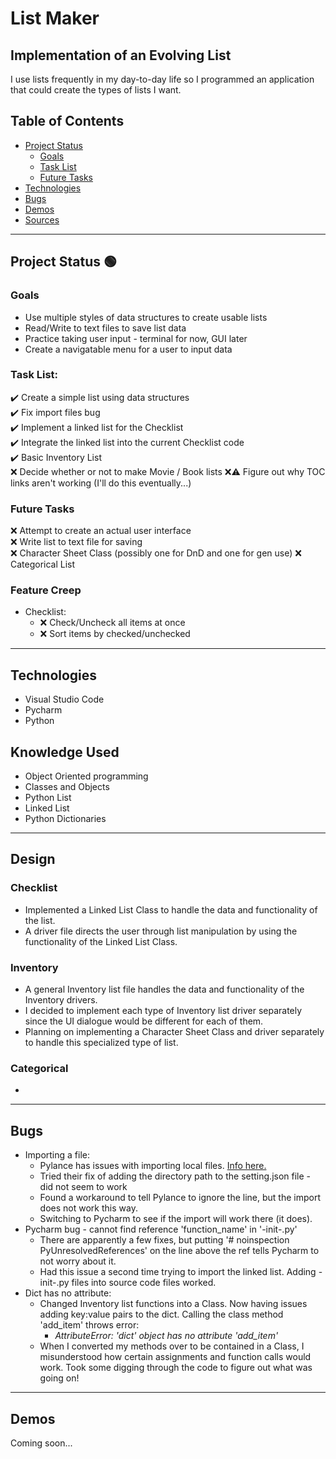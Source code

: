 # List Maker
## Implementation of an Evolving List

I use lists frequently in my day-to-day life so I programmed an application that could create the types of lists I want.

## Table of Contents
- [Project Status](#project-status)
   - [Goals](#goals)
   - [Task List](#task-list)
   - [Future Tasks](#future-tasks)
- [Technologies](#technologies)
- [Bugs](#bugs)
- [Demos](#demos)
- [Sources](#sources)

---
## Project Status :green_circle:
### Goals
- Use multiple styles of data structures to create usable lists
- Read/Write to text files to save list data
- Practice taking user input - terminal for now, GUI later
- Create a navigatable menu for a user to input data

### Task List:
:heavy_check_mark: Create a simple list using data structures   
:heavy_check_mark: Fix import files bug  
:heavy_check_mark: Implement a linked list for the Checklist  
:heavy_check_mark: Integrate the linked list into the current Checklist code  
:heavy_check_mark: Basic Inventory List  
:x: Decide whether or not to make Movie / Book lists
:x::warning: Figure out why TOC links aren't working (I'll do this eventually...)

<!--- 
Emojis for the Task List:
DONE =      :heavy_check_mark:
NOT DONE =  :x:
WIP =       :recycle:
BUGGED =    :warning:
 --->

### Future Tasks
:x: Attempt to create an actual user interface  
:x: Write list to text file for saving  
:x: Character Sheet Class (possibly one for DnD and one for gen use)
:x: Categorical List  

### Feature Creep
- Checklist:
   - :x: Check/Uncheck all items at once
   - :x: Sort items by checked/unchecked

---
## Technologies
- Visual Studio Code
- Pycharm
- Python

## Knowledge Used
- Object Oriented programming
- Classes and Objects
- Python List
- Linked List
- Python Dictionaries

---
## Design
### Checklist
- Implemented a Linked List Class to handle the data and functionality of the list.
- A driver file directs the user through list manipulation by using the functionality of the Linked List Class. 
### Inventory
- A general Inventory list file handles the data and functionality of the Inventory drivers.
- I decided to implement each type of Inventory list driver separately since the UI dialogue would be different for each of them.
- Planning on implementing a Character Sheet Class and driver separately to handle this specialized type of list.
### Categorical
-

---
## Bugs
- Importing a file:
   - Pylance has issues with importing local files. [Info here.](https://github.com/microsoft/pylance-release/blob/main/TROUBLESHOOTING.md#unresolved-import-warnings)
   - Tried their fix of adding the directory path to the setting.json file - did not seem to work
   - Found a workaround to tell Pylance to ignore the line, but the import does not work this way.
   - Switching to Pycharm to see if the import will work there (it does).
- Pycharm bug - cannot find reference 'function_name' in '-init-.py'
   - There are apparently a few fixes, but putting '# noinspection PyUnresolvedReferences' on the line above the ref tells Pycharm to not worry about it.
   - Had this issue a second time trying to import the linked list. Adding -init-.py files into source code files worked.
- Dict has no attribute:
   - Changed Inventory list functions into a Class. Now having issues adding key:value pairs to the dict. Calling the class method 'add_item' throws error:
      - *AttributeError: 'dict' object has no attribute 'add_item'*
   - When I converted my methods over to be contained in a Class, I misunderstood how certain assignments and function calls would work. Took some digging through the code to figure out what was going on!

---
## Demos
Coming soon...